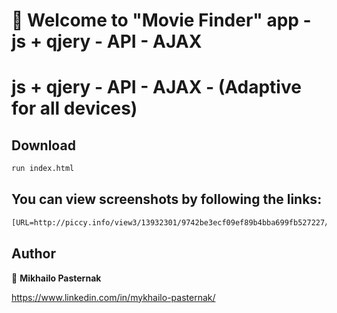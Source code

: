 # 👋 Welcome to "Movie Finder" app  - js + qjery - API - AJAX 

# js + qjery - API - AJAX - (Adaptive for all devices)

## Download 

```sh
run index.html
```

## You can view screenshots by following the links:

```sh
[URL=http://piccy.info/view3/13932301/9742be3ecf09ef89b4bba699fb527227/][IMG]http://i.piccy.info/i9/96233db9c656e016a395775744d42fb4/1597079269/9565/1391549/scrn_240.jpg[/IMG][/URL][URL=http://i.piccy.info/a3c/2020-08-10-17-07/i9-13932301/240x150-r][IMG]http://i.piccy.info/a3/2020-08-10-17-07/i9-13932301/240x150-r/i.gif[/IMG][/URL]

```

## Author

👤 **Mikhailo Pasternak**

https://www.linkedin.com/in/mykhailo-pasternak/

